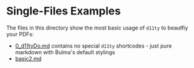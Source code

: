 # Single-Files Examples

The files in this directory show the most basic usage of `d11ty` to beautfiy your PDFs: 
- [0_d11tyDo.md](./0_d11tyDo.md) contains no special `d11ty` shortcodes - just pure markdown with Bulma's default stylings
- [basic2.md](./basic2.md) 

<!-- {% nod11ty %} -->